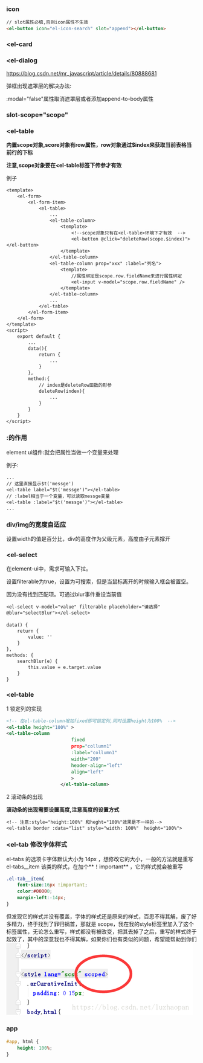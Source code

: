 ### icon

~~~html
// slot属性必填,否则icon属性不生效
<el-button icon="el-icon-search" slot="append"></el-button>
~~~

### <el-card 



###  <el-dialog

https://blog.csdn.net/mr_javascript/article/details/80888681

弹框出现遮罩层的解决办法:

 :modal="false"属性取消遮罩层或者添加append-to-body属性 

###  slot-scope="scope" 



### <el-table

**内置scope对象,score对象有row属性，row对象通过$index来获取当前表格当前行的下标**

**注意,scope对象要在<el-table标签下传参才有效**

例子

~~~vue
<template>
	<el-form>
    	<el-form-item>
            <el-table>
                ...
                <el-table-column>
					<template>
                        <!--scope对象只有在<el-table>环境下才有效  -->
                        <el-button @click="deleteRow(scope.$index)"></el-button>
					</template>
    			</el-table-column>
				<el-table-column prop="xxx" :label="列名">
                    <template>
						//属性绑定是scope.row.fieldName来进行属性绑定
						<el-input v-model="scope.row.fieldName" />
                    </template>
				</el-table-column>
                ...
    		</el-table>
    	</el-form-item>
	</el-form>
</template>
<script>
    export default {
        ...
        data(){
        	return {
        		...
    		}
    	},
        method:{
            // index是deleteRow函数的形参
            deleteRow(index){
                ...
            }
        }
    }
</script>
~~~

### :的作用

element ui组件:就会把属性当做一个变量来处理

例子:

~~~vue
...
// 这里直接显示$t('messge')
<el-table label="$t('messge')"></el-table>
// :label相当于一个变量，可以读取messge变量
<el-table :label="$t('messge')"></el-table>
...

~~~

### div/img的宽度自适应

设置width的值是百分比，div的高度作为父级元素，高度由子元素撑开



### <el-select

在element-ui中，需求可输入下拉。

设置filterable为true，设置为可搜索，但是当鼠标离开的时候输入框会被置空。

因为没有找到匹配项。可通过blur事件重设当前值

~~~vue
<el-select v-model="value" filterable placeholder="请选择" @blur="selectBlur"></el-select>

data() {
	return {
		value: ''
	}
},
methods: {
	searchBlur(e) {
		this.value = e.target.value
	}
}
~~~

### <el-table

1 锁定列的实现

~~~xml
<!-- 在el-table-column增加fixed即可锁定列,同时设置height为100%  -->
<el-table height="100%" >
<el-table-column
                        fixed
                        prop="collumn1"
                        :label="collumn1"
                        width="200"
                        header-align="left"
                        align="left"
                        >
                    </el-table-column>
~~~

2 滚动条的出现

**滚动条的出现需要设置高度,注意高度的设置方式**

~~~vue
<!-- 注意:style="height:100%" 和heght="100%"效果是不一样的-->
<el-table border :data="list" style="width: 100%"  height="100%">
~~~

### <el-tab 修改字体样式

el-tabs 的选项卡字体默认大小为 14px ，想修改它的大小，一般的方法就是重写 el-tabs__item 该类的样式，在加个**！important** ，它的样式就会被重写

~~~css
.el-tab__item{
    font-size:16px !important;
    color:#00000;
    margin-left:-14px;
}
~~~

但发现它的样式并没有覆盖，字体的样式还是原来的样式，百思不得其解，废了好多精力，终于找到了罪归祸首，那就是 scope，我在我的style标签里加入了这个标签属性，无论怎么重写，样式都没有被改变，把其去掉了之后，重写的样式终于起效了，其中的深意我也不得其解，如果你们也有类似的问题，希望能帮助到你们
![img](elementui.assets/20180822100009188.png)



### app

~~~css
#app, html {
    height: 100%;
}
~~~

